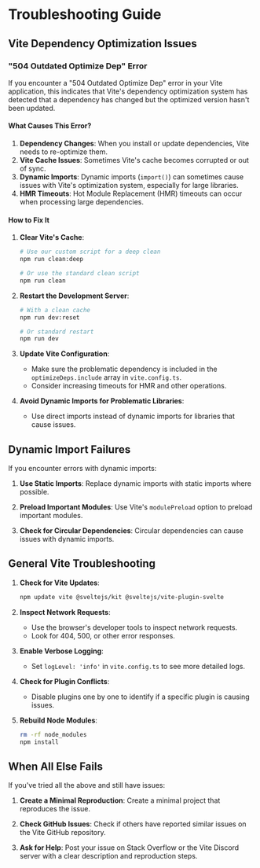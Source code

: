 # Troubleshooting Guide

## Vite Dependency Optimization Issues

### "504 Outdated Optimize Dep" Error

If you encounter a "504 Outdated Optimize Dep" error in your Vite application, this indicates that Vite's dependency optimization system has detected that a dependency has changed but the optimized version hasn't been updated.

#### What Causes This Error?

1. **Dependency Changes**: When you install or update dependencies, Vite needs to re-optimize them.
2. **Vite Cache Issues**: Sometimes Vite's cache becomes corrupted or out of sync.
3. **Dynamic Imports**: Dynamic imports (`import()`) can sometimes cause issues with Vite's optimization system, especially for large libraries.
4. **HMR Timeouts**: Hot Module Replacement (HMR) timeouts can occur when processing large dependencies.

#### How to Fix It

1. **Clear Vite's Cache**:

   ```bash
   # Use our custom script for a deep clean
   npm run clean:deep

   # Or use the standard clean script
   npm run clean
   ```

2. **Restart the Development Server**:

   ```bash
   # With a clean cache
   npm run dev:reset

   # Or standard restart
   npm run dev
   ```

3. **Update Vite Configuration**:

   - Make sure the problematic dependency is included in the `optimizeDeps.include` array in `vite.config.ts`.
   - Consider increasing timeouts for HMR and other operations.

4. **Avoid Dynamic Imports for Problematic Libraries**:
   - Use direct imports instead of dynamic imports for libraries that cause issues.

## Dynamic Import Failures

If you encounter errors with dynamic imports:

1. **Use Static Imports**: Replace dynamic imports with static imports where possible.

2. **Preload Important Modules**: Use Vite's `modulePreload` option to preload important modules.

3. **Check for Circular Dependencies**: Circular dependencies can cause issues with dynamic imports.

## General Vite Troubleshooting

1. **Check for Vite Updates**:

   ```bash
   npm update vite @sveltejs/kit @sveltejs/vite-plugin-svelte
   ```

2. **Inspect Network Requests**:

   - Use the browser's developer tools to inspect network requests.
   - Look for 404, 500, or other error responses.

3. **Enable Verbose Logging**:

   - Set `logLevel: 'info'` in `vite.config.ts` to see more detailed logs.

4. **Check for Plugin Conflicts**:

   - Disable plugins one by one to identify if a specific plugin is causing issues.

5. **Rebuild Node Modules**:
   ```bash
   rm -rf node_modules
   npm install
   ```

## When All Else Fails

If you've tried all the above and still have issues:

1. **Create a Minimal Reproduction**: Create a minimal project that reproduces the issue.

2. **Check GitHub Issues**: Check if others have reported similar issues on the Vite GitHub repository.

3. **Ask for Help**: Post your issue on Stack Overflow or the Vite Discord server with a clear description and reproduction steps.
